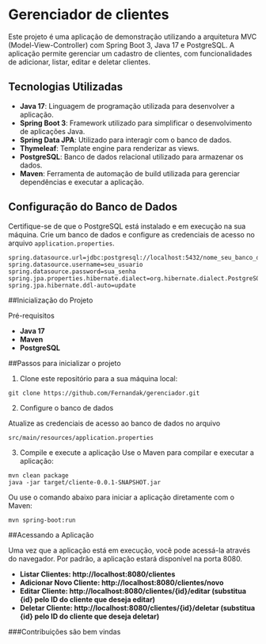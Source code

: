 # Gerenciador de clientes

Este projeto é uma aplicação de demonstração utilizando a arquitetura MVC (Model-View-Controller) com Spring Boot 3, Java 17 e PostgreSQL. A aplicação permite gerenciar um cadastro de clientes, com funcionalidades de adicionar, listar, editar e deletar clientes.

## Tecnologias Utilizadas

- **Java 17**: Linguagem de programação utilizada para desenvolver a aplicação.
- **Spring Boot 3**: Framework utilizado para simplificar o desenvolvimento de aplicações Java.
- **Spring Data JPA**: Utilizado para interagir com o banco de dados.
- **Thymeleaf**: Template engine para renderizar as views.
- **PostgreSQL**: Banco de dados relacional utilizado para armazenar os dados.
- **Maven**: Ferramenta de automação de build utilizada para gerenciar dependências e executar a aplicação.

## Configuração do Banco de Dados

Certifique-se de que o PostgreSQL está instalado e em execução na sua máquina. Crie um banco de dados e configure as credenciais de acesso no arquivo `application.properties`.

```properties
spring.datasource.url=jdbc:postgresql://localhost:5432/nome_seu_banco_de_dados
spring.datasource.username=seu_usuario
spring.datasource.password=sua_senha
spring.jpa.properties.hibernate.dialect=org.hibernate.dialect.PostgreSQLDialect
spring.jpa.hibernate.ddl-auto=update
```

##Inicialização do Projeto

Pré-requisitos
- **Java 17**
- **Maven**
- **PostgreSQL**

##Passos para inicializar o projeto

1. Clone este repositório para a sua máquina local:

```
git clone https://github.com/Fernandak/gerenciador.git
```
   
 
2. Configure o banco de dados

Atualize as credenciais de acesso ao banco de dados no arquivo 

```
src/main/resources/application.properties
```

3. Compile e execute a aplicação
Use o Maven para compilar e executar a aplicação:

```
mvn clean package
java -jar target/cliente-0.0.1-SNAPSHOT.jar
```

Ou use o comando abaixo para iniciar a aplicação diretamente com o Maven:

```
mvn spring-boot:run
```

##Acessando a Aplicação

Uma vez que a aplicação está em execução, você pode acessá-la através do navegador. Por padrão, a aplicação estará disponível na porta 8080.

- **Listar Clientes: http://localhost:8080/clientes**
- **Adicionar Novo Cliente: http://localhost:8080/clientes/novo**
- **Editar Cliente: http://localhost:8080/clientes/{id}/editar (substitua {id} pelo ID do cliente que deseja editar)**
- **Deletar Cliente: http://localhost:8080/clientes/{id}/deletar (substitua {id} pelo ID do cliente que deseja deletar)**


###Contribuições são bem vindas